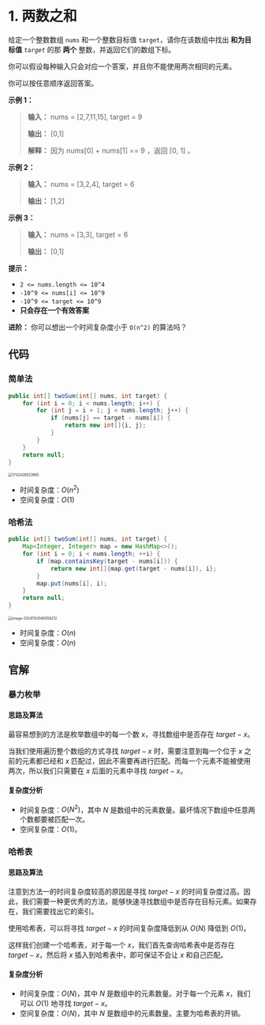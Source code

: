 # 1. 两数之和

给定一个整数数组 `nums` 和一个整数目标值 `target`，请你在该数组中找出 **和为目标值**  _`target`_  的那 **两个**  整数，并返回它们的数组下标。

你可以假设每种输入只会对应一个答案，并且你不能使用两次相同的元素。

你可以按任意顺序返回答案。

**示例 1：** 

> **输入：** nums = \[2,7,11,15], target = 9
>
> **输出：** \[0,1]
>
> **解释：** 因为 nums\[0] \+ nums\[1] == 9 ，返回 \[0, 1] 。

**示例 2：** 

> **输入：** nums = \[3,2,4], target = 6
>
> **输出：** \[1,2]

**示例 3：** 

> **输入：** nums = \[3,3], target = 6
>
> **输出：** \[0,1]

**提示：** 

*   `2 <= nums.length <= 10^4`
*   `-10^9 <= nums[i] <= 10^9`
*   `-10^9 <= target <= 10^9`
*   **只会存在一个有效答案** 

**进阶：** 你可以想出一个时间复杂度小于 `O(n^2)` 的算法吗？

## 代码

### 简单法

```java
public int[] twoSum(int[] nums, int target) {
    for (int i = 0; i < nums.length; i++) {
        for (int j = i + 1; j < nums.length; j++) {
            if (nums[j] == target - nums[i]) {
                return new int[]{i, j};
            }
        }
    }
    return null;
}
```

<img src="http://public.file.lvshuhuai.cn/images\1732428023865.jpg" alt="1732428023865" style="zoom:50%;" />

- 时间复杂度：$O(n^2)$
- 空间复杂度：$O(1)$

### 哈希法

```java
public int[] twoSum(int[] nums, int target) {
    Map<Integer, Integer> map = new HashMap<>();
    for (int i = 0; i < nums.length; ++i) {
        if (map.containsKey(target - nums[i])) {
            return new int[]{map.get(target - nums[i]), i};
        }
        map.put(nums[i], i);
    }
    return null;
}
```

<img src="http://public.file.lvshuhuai.cn/images\image-20241124140056212.png" alt="image-20241124140056212" style="zoom:50%;" />

- 时间复杂度：$O(n)$
- 空间复杂度：$O(n)$

## 官解

### 暴力枚举

#### 思路及算法

最容易想到的方法是枚举数组中的每一个数 $x$，寻找数组中是否存在 $target-x$。

当我们使用遍历整个数组的方式寻找 $target-x$ 时，需要注意到每一个位于 $x$ 之前的元素都已经和 $x$ 匹配过，因此不需要再进行匹配。而每一个元素不能被使用两次，所以我们只需要在 $x$ 后面的元素中寻找 $target-x$。

#### 复杂度分析

- 时间复杂度：$O(N^2)$，其中 $N$ 是数组中的元素数量。最坏情况下数组中任意两个数都要被匹配一次。
- 空间复杂度：$O(1)$。

### 哈希表

#### 思路及算法

注意到方法一的时间复杂度较高的原因是寻找 $target-x$ 的时间复杂度过高。因此，我们需要一种更优秀的方法，能够快速寻找数组中是否存在目标元素。如果存在，我们需要找出它的索引。

使用哈希表，可以将寻找 $target-x$ 的时间复杂度降低到从 $O(N)$ 降低到 $O(1)$。

这样我们创建一个哈希表，对于每一个 $x$，我们首先查询哈希表中是否存在 $target-x$，然后将 $x$ 插入到哈希表中，即可保证不会让 $x$ 和自己匹配。

#### 复杂度分析

- 时间复杂度：$O(N)$，其中 $N$ 是数组中的元素数量。对于每一个元素 $x$，我们可以 $O(1)$ 地寻找 $target-x$。
- 空间复杂度：$O(N)$，其中 $N$ 是数组中的元素数量。主要为哈希表的开销。